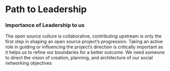 # Path to Leadership

### Importance of Leadership to us

The open source culture is collaborative, contributing upstream is only the first step in shaping an open source project’s progression. Taking an active role in guiding or influencing the project’s direction is critically important as it helps us to refine our boundaries for a better outcome.  We need someone to direct the vision of creation, planning, and architecture of our social networking objectives

